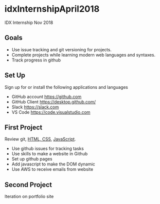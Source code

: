 # idxInternshipApril2018

IDX Internship Nov 2018

## Goals
* Use issue tracking and git versioning for projects.
* Complete projects while learning modern web languages and syntaxes.
* Track progress in github

## Set Up
Sign up for or install the following applications and languages
* GitHub account https://github.com
* GitHub Client https://desktop.github.com/
* Slack https://slack.com
* VS Code https://code.visualstudio.com


## First Project

Review git, [HTML, CSS](http://marksheet.io), [JavaScript](http://www.learn-js.org/).
* Use github issues for tracking tasks
* Use skills to make a website in Github
* Set up github pages
* Add javascript to make the DOM dynamic 
* Use AWS to receive emails from website

## Second Project
Iteration on portfolio site
